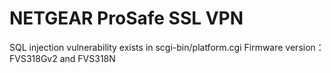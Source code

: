 # NETGEAR ProSafe  SSL VPN
SQL injection vulnerability exists in scgi-bin/platform.cgi
Firmware version：
FVS318Gv2 and FVS318N



